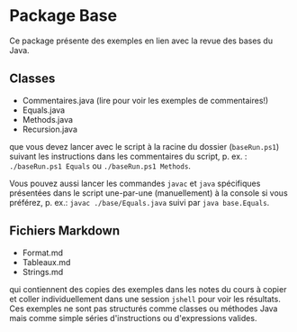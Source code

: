 # Package Base

Ce package présente des exemples en lien avec la revue des bases du Java.

## Classes

* Commentaires.java (lire pour voir les exemples de commentaires!)
* Equals.java
* Methods.java
* Recursion.java

que vous devez lancer avec le script à la racine du dossier (`baseRun.ps1`) suivant les instructions dans les commentaires du script, p. ex. : `./baseRun.ps1 Equals` ou `./baseRun.ps1 Methods`. 

Vous pouvez aussi lancer les commandes `javac` et `java` spécifiques présentées dans le script une-par-une (manuellement) à la console si vous préférez, p. ex.: `javac ./base/Equals.java` suivi par `java base.Equals`.

## Fichiers Markdown

* Format.md
* Tableaux.md
* Strings.md

qui contiennent des copies des exemples dans les notes du cours à copier et coller individuellement dans une session `jshell` pour voir les résultats. Ces exemples ne sont pas structurés comme classes ou méthodes Java mais comme simple séries d'instructions ou d'expressions valides.
